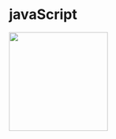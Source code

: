 # javaScript
<!-- ![image](https://user-images.githubusercontent.com/89144002/130180703-97b89aad-16ba-48ed-b9b6-326b6b7280d3.png) -->
<img width="200" src="https://user-images.githubusercontent.com/89144002/130180703-97b89aad-16ba-48ed-b9b6-326b6b7280d3.png">
